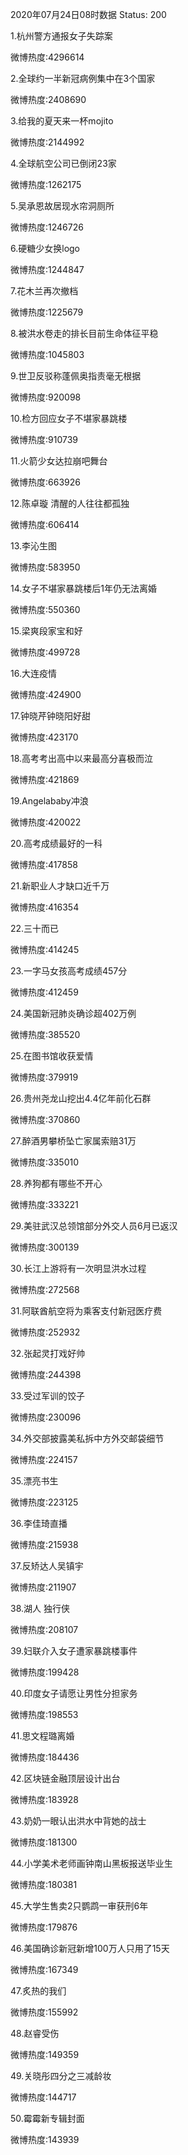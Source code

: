 2020年07月24日08时数据
Status: 200

1.杭州警方通报女子失踪案

微博热度:4296614

2.全球约一半新冠病例集中在3个国家

微博热度:2408690

3.给我的夏天来一杯mojito

微博热度:2144992

4.全球航空公司已倒闭23家

微博热度:1262175

5.吴承恩故居现水帘洞厕所

微博热度:1246726

6.硬糖少女换logo

微博热度:1244847

7.花木兰再次撤档

微博热度:1225679

8.被洪水卷走的排长目前生命体征平稳

微博热度:1045803

9.世卫反驳称蓬佩奥指责毫无根据

微博热度:920098

10.检方回应女子不堪家暴跳楼

微博热度:910739

11.火箭少女达拉崩吧舞台

微博热度:663926

12.陈卓璇 清醒的人往往都孤独

微博热度:606414

13.李沁生图

微博热度:583950

14.女子不堪家暴跳楼后1年仍无法离婚

微博热度:550360

15.梁爽段家宝和好

微博热度:499728

16.大连疫情

微博热度:424900

17.钟晓芹钟晓阳好甜

微博热度:423170

18.高考考出高中以来最高分喜极而泣

微博热度:421869

19.Angelababy冲浪

微博热度:420022

20.高考成绩最好的一科

微博热度:417858

21.新职业人才缺口近千万

微博热度:416354

22.三十而已

微博热度:414245

23.一字马女孩高考成绩457分

微博热度:412459

24.美国新冠肺炎确诊超402万例

微博热度:385520

25.在图书馆收获爱情

微博热度:379919

26.贵州尧龙山挖出4.4亿年前化石群

微博热度:370860

27.醉酒男攀桥坠亡家属索赔31万

微博热度:335010

28.养狗都有哪些不开心

微博热度:333221

29.美驻武汉总领馆部分外交人员6月已返汉

微博热度:300139

30.长江上游将有一次明显洪水过程

微博热度:272568

31.阿联酋航空将为乘客支付新冠医疗费

微博热度:252932

32.张起灵打戏好帅

微博热度:244398

33.受过军训的饺子

微博热度:230096

34.外交部披露美私拆中方外交邮袋细节

微博热度:224157

35.漂亮书生

微博热度:223125

36.李佳琦直播

微博热度:215938

37.反矫达人吴镇宇

微博热度:211907

38.湖人 独行侠

微博热度:208107

39.妇联介入女子遭家暴跳楼事件

微博热度:199428

40.印度女子请愿让男性分担家务

微博热度:198553

41.思文程璐离婚

微博热度:184436

42.区块链金融顶层设计出台

微博热度:183928

43.奶奶一眼认出洪水中背她的战士

微博热度:181300

44.小学美术老师画钟南山黑板报送毕业生

微博热度:180381

45.大学生售卖2只鹦鹉一审获刑6年

微博热度:179876

46.美国确诊新冠新增100万人只用了15天

微博热度:167349

47.炙热的我们

微博热度:155992

48.赵睿受伤

微博热度:149359

49.关晓彤四分之三减龄妆

微博热度:144717

50.霉霉新专辑封面

微博热度:143939

